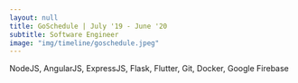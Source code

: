 ```yaml
---
layout: null
title: GoSchedule | July '19 - June '20
subtitle: Software Engineer
image: "img/timeline/goschedule.jpeg"
---
```

NodeJS, AngularJS, ExpressJS, Flask, Flutter, Git, Docker, Google Firebase